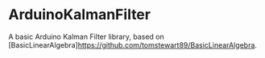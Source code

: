 # ArduinoKalmanFilter

A basic Arduino Kalman Filter library, based on [BasicLinearAlgebra]<https://github.com/tomstewart89/BasicLinearAlgebra>. 
